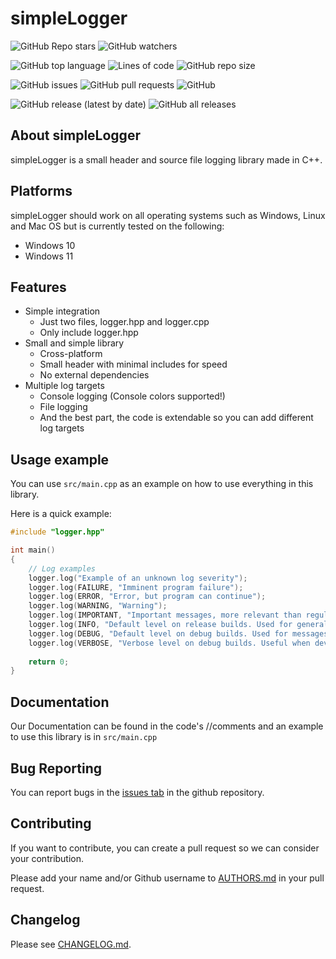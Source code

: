 # simpleLogger

![GitHub Repo stars](https://img.shields.io/github/stars/CMDR-JohnAlex/simpleLogger?style=social)
![GitHub watchers](https://img.shields.io/github/watchers/CMDR-JohnAlex/simpleLogger?style=social)

![GitHub top language](https://img.shields.io/github/languages/top/CMDR-JohnAlex/simpleLogger)
![Lines of code](https://img.shields.io/tokei/lines/github/CMDR-JohnAlex/simpleLogger)
![GitHub repo size](https://img.shields.io/github/repo-size/CMDR-JohnAlex/simpleLogger)

![GitHub issues](https://img.shields.io/github/issues/CMDR-JohnAlex/simpleLogger)
![GitHub pull requests](https://img.shields.io/github/issues-pr/CMDR-JohnAlex/simpleLogger)
![GitHub](https://img.shields.io/github/license/CMDR-JohnAlex/simpleLogger)

![GitHub release (latest by date)](https://img.shields.io/github/v/release/CMDR-JohnAlex/simpleLogger)
![GitHub all releases](https://img.shields.io/github/downloads/CMDR-JohnAlex/simpleLogger/total)

## About simpleLogger

simpleLogger is a small header and source file logging library made in C++.

## Platforms

simpleLogger should work on all operating systems such as Windows, Linux and Mac OS but is currently tested on the following:

* Windows 10
* Windows 11

## Features

* Simple integration
    * Just two files, logger.hpp and logger.cpp
	* Only include logger.hpp
* Small and simple library
    * Cross-platform
    * Small header with minimal includes for speed
	* No external dependencies
* Multiple log targets
	* Console logging (Console colors supported!)
	* File logging
	* And the best part, the code is extendable so you can add different log targets

## Usage example

You can use `src/main.cpp` as an example on how to use everything in this library.

Here is a quick example:

```cpp
#include "logger.hpp"

int main()
{
	// Log examples
	logger.log("Example of an unknown log severity");
	logger.log(FAILURE, "Imminent program failure");
	logger.log(ERROR, "Error, but program can continue");
	logger.log(WARNING, "Warning");
	logger.log(IMPORTANT, "Important messages, more relevant than regular info messages");
	logger.log(INFO, "Default level on release builds. Used for general messages");
	logger.log(DEBUG, "Default level on debug builds. Used for messages that are only relevant to the developer");
	logger.log(VERBOSE, "Verbose level on debug builds. Useful when developers need more information");
	
	return 0;
}
```

## Documentation

Our Documentation can be found in the code's //comments and an example to use this library is in `src/main.cpp`

## Bug Reporting

You can report bugs in the [issues tab](https://github.com/CMDR-JohnAlex/simpleLogger/issues) in the github repository.

## Contributing

If you want to contribute, you can create a pull request so we can consider your contribution.

Please add your name and/or Github username to [AUTHORS.md](AUTHORS.md) in your pull request.

## Changelog

Please see [CHANGELOG.md](CHANGELOG.md).